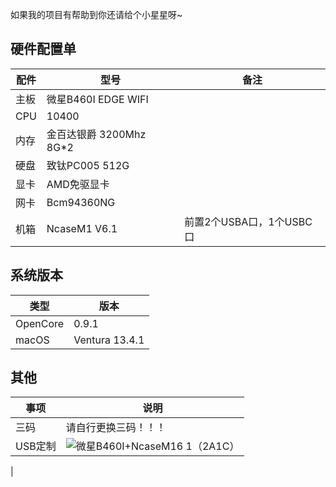 如果我的项目有帮助到你还请给个小星星呀~

## 硬件配置单


|配件|型号|备注|
--- | ---|---
|主板|微星B460I EDGE WIFI||
|CPU|10400|
|内存|金百达银爵 3200Mhz 8G*2||
|硬盘|致钛PC005 512G|
|显卡|AMD免驱显卡||
|网卡|Bcm94360NG||
|机箱|NcaseM1 V6.1|前置2个USBA口，1个USBC口|

## 系统版本
|类型|版本|
--- | ---
|OpenCore|0.9.1| 
|macOS|Ventura 13.4.1|

## 其他
|事项|说明|
--- | ---
|三码|请自行更换三码！！！| 
|USB定制|![微星B460I+NcaseM16 1（2A1C）](https://github.com/ZhuyuNtzh/Hackintosh-EFI-MSI_MPG_B460I_GAMING_EDGE_WIFI/assets/115443114/eb68590b-29ba-437f-9a95-d956ef68a342)
|
